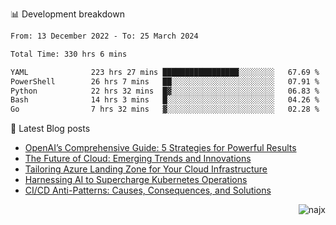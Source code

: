 📊 Development breakdown
<!--START_SECTION:waka-->

```txt
From: 13 December 2022 - To: 25 March 2024

Total Time: 330 hrs 6 mins

YAML              223 hrs 27 mins █████████████████░░░░░░░░   67.69 %
PowerShell        26 hrs 7 mins   ██░░░░░░░░░░░░░░░░░░░░░░░   07.91 %
Python            22 hrs 32 mins  █▓░░░░░░░░░░░░░░░░░░░░░░░   06.83 %
Bash              14 hrs 3 mins   █░░░░░░░░░░░░░░░░░░░░░░░░   04.26 %
Go                7 hrs 32 mins   ▓░░░░░░░░░░░░░░░░░░░░░░░░   02.28 %
```

<!--END_SECTION:waka-->

📕 Latest Blog posts

<!-- BLOG-POST-LIST:START -->
- [OpenAI’s Comprehensive Guide: 5 Strategies for Powerful Results](https://najx.dev/openai's-comprehensive-guide-to-prompt-writing-five-new-strategies-for-powerful-results/)
- [The Future of Cloud: Emerging Trends and Innovations](https://najx.dev/the-future-of-cloud-emerging-trends-and-innovations/)
- [Tailoring Azure Landing Zone for Your Cloud Infrastructure](https://najx.dev/tailoring-your-azure-landing-zone-for-cloud-infrastructure/)
- [Harnessing AI to Supercharge Kubernetes Operations](https://najx.dev/harnessing-ai-to-supercharge-kubernetes-operations/)
- [CI/CD Anti-Patterns: Causes, Consequences, and Solutions](https://najx.dev/cicd-anti-patterns/)
<!-- BLOG-POST-LIST:END -->

<p align="right">
  <img src="https://komarev.com/ghpvc/?username=najx&label=GitHub%20Profile%20Views&color=yellow&style=flat" alt="najx" />
</p align="center">
